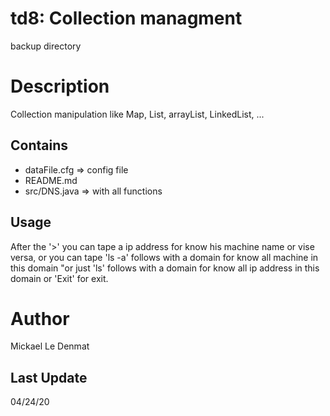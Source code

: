 # td8: Collection managment
backup directory

# Description
Collection manipulation like Map, List, arrayList, LinkedList, ...

## Contains
 - dataFile.cfg => config file
 - README.md
 - src/DNS.java => with all functions
 
## Usage
After the '>' you can tape a ip address for know his machine name or vise versa, or you can tape 'ls -a' follows with a domain for know all machine in this domain "or just 'ls' follows with a domain for know all ip address in this domain or 'Exit' for exit.

# Author
Mickael Le Denmat

## Last Update
04/24/20
